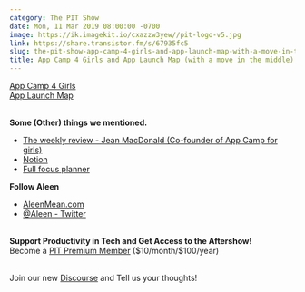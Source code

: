 ```yaml
---
category: The PIT Show
date: Mon, 11 Mar 2019 08:00:00 -0700
image: https://ik.imagekit.io/cxazzw3yew//pit-logo-v5.jpg
link: https://share.transistor.fm/s/67935fc5
slug: the-pit-show-app-camp-4-girls-and-app-launch-map-with-a-move-in-the-middle-w-aleen-simms
title: App Camp 4 Girls and App Launch Map (with a move in the middle) w/ Aleen Simms
---
```


<p><a href="https://appcamp4girls.com/">App Camp 4 Girls</a><strong><br /></strong><a href="https://applaunchmap.com/">App Launch Map</a></p><p><br /><strong>Some (Other) things we mentioned.</strong></p><ul>
<li><a href="https://theweeklyreview.fm/">The weekly review - Jean MacDonald (Co-founder of App Camp for girls)</a></li>
<li><a href="https://www.notion.so/">Notion</a></li>
<li><a href="https://fullfocusplanner.com/">Full focus planner</a></li>
</ul><p><strong>Follow Aleen</strong></p><ul>
<li><a href="https://aleenmean.com/">AleenMean.com</a></li>
<li><a href="https://twitter.com/aleen">@Aleen - Twitter</a></li>
</ul><p><strong><br />Support Productivity in Tech and Get Access to the Aftershow!<br /></strong>Become a <a href="https://productivityintech.com/memberships">PIT Premium Member</a> ($10/month/$100/year)<strong><br /></strong><br /></p><p>Join our new <a href="https://discourse.productivityintech.com/">Discourse</a> and Tell us your thoughts!</p>